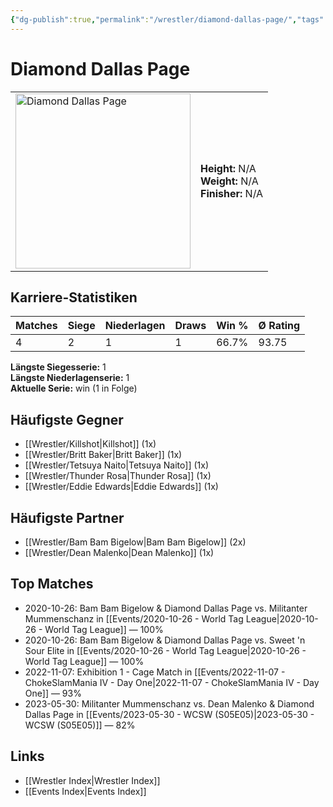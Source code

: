 ```yaml
---
{"dg-publish":true,"permalink":"/wrestler/diamond-dallas-page/","tags":["wrestler"],"noteIcon":"","created":"2025-08-11T09:33:18.349+02:00"}
---
```



# Diamond Dallas Page

<table>
<tr>
<td><img src="Diamond Dallas Page.png" width="280" alt="Diamond Dallas Page"></td>
<td>
<b>Height:</b> N/A<br>
<b>Weight:</b> N/A<br>
<b>Finisher:</b> N/A<br>
</td>
</tr>
</table>

## Karriere-Statistiken

| Matches | Siege | Niederlagen | Draws | Win % | Ø Rating |
|---------|-------|-------------|-------|-------|-----------|
| 4 | 2 | 1 | 1 | 66.7% | 93.75 |

**Längste Siegesserie:** 1<br>**Längste Niederlagenserie:** 1<br>**Aktuelle Serie:** win (1 in Folge)


## Häufigste Gegner
- [[Wrestler/Killshot\|Killshot]] (1x)
- [[Wrestler/Britt Baker\|Britt Baker]] (1x)
- [[Wrestler/Tetsuya Naito\|Tetsuya Naito]] (1x)
- [[Wrestler/Thunder Rosa\|Thunder Rosa]] (1x)
- [[Wrestler/Eddie Edwards\|Eddie Edwards]] (1x)

## Häufigste Partner
- [[Wrestler/Bam Bam Bigelow\|Bam Bam Bigelow]] (2x)
- [[Wrestler/Dean Malenko\|Dean Malenko]] (1x)

## Top Matches
- 2020-10-26: Bam Bam Bigelow & Diamond Dallas Page vs. Militanter Mummenschanz in [[Events/2020-10-26 - World Tag League\|2020-10-26 - World Tag League]] — 100%
- 2020-10-26: Bam Bam Bigelow & Diamond Dallas Page vs. Sweet 'n Sour Elite in [[Events/2020-10-26 - World Tag League\|2020-10-26 - World Tag League]] — 100%
- 2022-11-07: Exhibition 1 - Cage Match in [[Events/2022-11-07 - ChokeSlamMania IV - Day One\|2022-11-07 - ChokeSlamMania IV - Day One]] — 93%
- 2023-05-30: Militanter Mummenschanz vs. Dean Malenko & Diamond Dallas Page in [[Events/2023-05-30 - WCSW (S05E05)\|2023-05-30 - WCSW (S05E05)]] — 82%

## Links
- [[Wrestler Index\|Wrestler Index]]
- [[Events Index\|Events Index]]
